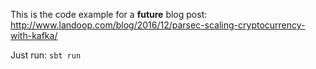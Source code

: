 
This is the code example for a **future** blog post:
http://www.landoop.com/blog/2016/12/parsec-scaling-cryptocurrency-with-kafka/

Just run: `sbt run`

